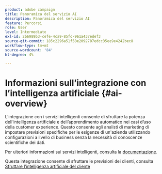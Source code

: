 ```yaml
---
product: adobe campaign
title: Panoramica del servizio AI
description: Panoramica del servizio AI
feature: Percorsi
role: User
level: Intermediate
exl-id: 2b6989b3-cefe-4ca9-85fc-961a437edef3
source-git-commit: 185c2296a51f58e2092787edcc35ee9e4242bec8
workflow-type: tm+mt
source-wordcount: '84'
ht-degree: 4%

---
```


# Informazioni sull’integrazione con l’intelligenza artificiale {#ai-overview}

L’integrazione con i servizi intelligenti consente di sfruttare la potenza dell’intelligenza artificiale e dell’apprendimento automatico nei casi d’uso della customer experience. Questo consente agli analisti di marketing di impostare previsioni specifiche per le esigenze di un&#39;azienda utilizzando configurazioni a livello di business senza la necessità di conoscenze scientifiche dei dati.

Per ulteriori informazioni sui servizi intelligenti, consulta la [documentazione](https://experienceleague.adobe.com/docs/experience-platform/intelligent-services/home.html).

Questa integrazione consente di sfruttare le previsioni dei clienti, consulta [Sfruttare l’intelligenza artificiale del cliente](../ai-services/leveraging-customer-ai.md)

<!--* fatigue scores, see [Leveraging Journey AI](../ai-services/leveraging-fatigue-scores.md)-->
